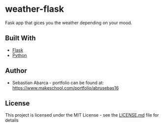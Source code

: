 # weather-flask
Fask app that gices you the weather depending on your mood.

## Built With
* [Flask](https://flask.palletsprojects.com/en/1.1.x/) 
* [Python](https://www.python.org/) 

## Author
* Sebastian Abarca - portfolio can be found at:
https://www.makeschool.com/portfolio/abrusebas16

## License

This project is licensed under the MIT License - see the [LICENSE.md](LICENSE.md) file for details



